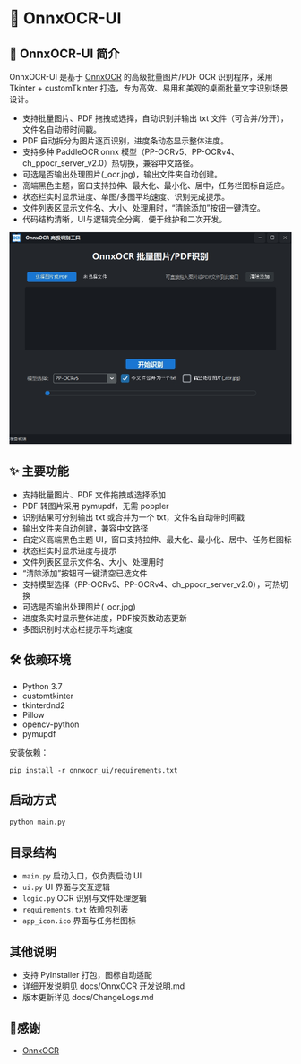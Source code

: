# 🚀 OnnxOCR-UI

## 📖 OnnxOCR-UI 简介
OnnxOCR-UI 是基于 [OnnxOCR](https://github.com/jingsongliujing/OnnxOCR) 的高级批量图片/PDF OCR 识别程序，采用 Tkinter + customTkinter 打造，专为高效、易用和美观的桌面批量文字识别场景设计。

- 支持批量图片、PDF 拖拽或选择，自动识别并输出 txt 文件（可合并/分开），文件名自动带时间戳。
- PDF 自动拆分为图片逐页识别，进度条动态显示整体进度。
- 支持多种 PaddleOCR onnx 模型（PP-OCRv5、PP-OCRv4、ch_ppocr_server_v2.0）热切换，兼容中文路径。
- 可选是否输出处理图片(_ocr.jpg)，输出文件夹自动创建。
- 高端黑色主题，窗口支持拉伸、最大化、最小化、居中，任务栏图标自适应。
- 状态栏实时显示进度、单图/多图平均速度、识别完成提示。
- 文件列表区显示文件名、大小、处理用时，“清除添加”按钮一键清空。
- 代码结构清晰，UI与逻辑完全分离，便于维护和二次开发。

![OnnxOCR-UI](./docs/images/UI-20250614211544.jpg)

## ✨ 主要功能
- 支持批量图片、PDF 文件拖拽或选择添加
- PDF 转图片采用 pymupdf，无需 poppler
- 识别结果可分别输出 txt 或合并为一个 txt，文件名自动带时间戳
- 输出文件夹自动创建，兼容中文路径
- 自定义高端黑色主题 UI，窗口支持拉伸、最大化、最小化、居中、任务栏图标
- 状态栏实时显示进度与提示
- 文件列表区显示文件名、大小、处理用时
- “清除添加”按钮可一键清空已选文件
- 支持模型选择（PP-OCRv5、PP-OCRv4、ch_ppocr_server_v2.0），可热切换
- 可选是否输出处理图片(_ocr.jpg)
- 进度条实时显示整体进度，PDF按页数动态更新
- 多图识别时状态栏提示平均速度

## 🛠️ 依赖环境
- Python 3.7
- customtkinter
- tkinterdnd2
- Pillow
- opencv-python
- pymupdf

安装依赖：
```
pip install -r onnxocr_ui/requirements.txt
```

## 启动方式

```bash
python main.py
```

## 目录结构
- `main.py`      启动入口，仅负责启动 UI
- `ui.py`        UI 界面与交互逻辑
- `logic.py`     OCR 识别与文件处理逻辑
- `requirements.txt`  依赖包列表
- `app_icon.ico` 界面与任务栏图标

## 其他说明
- 支持 PyInstaller 打包，图标自动适配
- 详细开发说明见 docs/OnnxOCR 开发说明.md
- 版本更新详见 docs/ChangeLogs.md

## 🙏感谢
- [OnnxOCR](https://github.com/jingsongliujing/OnnxOCR)
